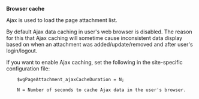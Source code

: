 **Browser cache**

Ajax is used to load the page attachment list.

By default Ajax data caching in user's web browser is disabled. The reason for this that Ajax caching will sometime cause inconsistent data display based on when an attachment was added/update/removed and after user's login/logout.

If you want to enable Ajax caching, set the following in the site-specific configuration file:
```
    $wgPageAttachment_ajaxCacheDuration = N;

    N = Number of seconds to cache Ajax data in the user's browser.
```